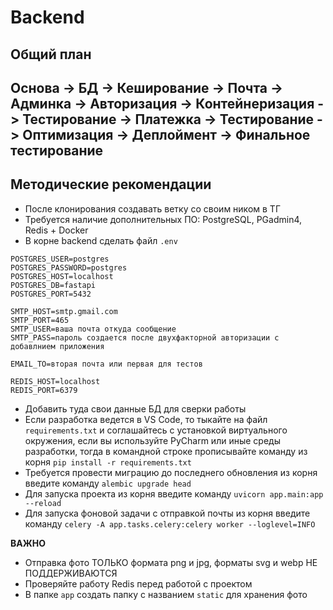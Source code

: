 # Backend
## Общий план
Основа -> БД -> Кеширование -> Почта -> Админка -> Авторизация -> Контейнеризация -> Тестирование -> Платежка -> Тестирование -> Оптимизация -> Деплоймент -> Финальное тестирование
---


## Методические рекомендации
- После клонирования создавать ветку со своим ником в ТГ
- Требуется наличие дополнительных ПО: PostgreSQL, PGadmin4, Redis + Docker
- В корне backend сделать файл `.env`

```
POSTGRES_USER=postgres
POSTGRES_PASSWORD=postgres
POSTGRES_HOST=localhost
POSTGRES_DB=fastapi
POSTGRES_PORT=5432

SMTP_HOST=smtp.gmail.com
SMTP_PORT=465
SMTP_USER=ваша почта откуда сообщение
SMTP_PASS=пароль создается после двухфакторной авторизации с добавлнием приложения

EMAIL_TO=вторая почта или первая для тестов

REDIS_HOST=localhost
REDIS_PORT=6379
```
- Добавить туда свои данные БД для сверки работы
- Если разработка ведется в VS Code, то тыкайте на файл `requirements.txt` и соглашайтесь с установкой виртуального окружения, если вы используйте PyCharm или иные среды разработки, тогда в командной строке прописывайте команду из корня `pip install -r requirements.txt`
- Требуется провести миграцию до последнего обновления из корня введите команду `alembic upgrade head`
- Для запуска проекта из корня введите команду `uvicorn app.main:app --reload`
- Для запуска фоновой задачи с отправкой почты из корня введите команду `celery -A app.tasks.celery:celery worker --loglevel=INFO`

**ВАЖНО**
- Отправка фото ТОЛЬКО формата png и jpg, форматы svg и webp НЕ ПОДДЕРЖИВАЮТСЯ 
- Проверяйте работу Redis перед работой с проектом
- В папке `app` создать папку с названием `static` для хранения фото